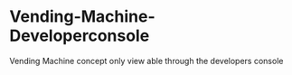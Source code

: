 # Vending-Machine-Developerconsole
Vending Machine concept only view able through the developers console

